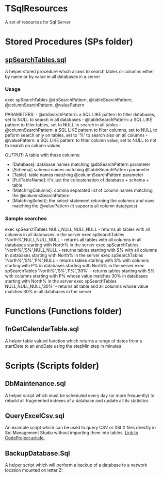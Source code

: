 # TSqlResources
A set of resources for Sql Server


# Stored Procedures (SPs folder)

## [spSearchTables.sql](https://github.com/fededim/TSqlResources/blob/master/TSqlResources/SPs/spSearchTables.sql)

A helper stored procedure which allows to search tables or columns either by name or by value in all databases in a server

### Usage

exec spSearchTables @dbSearchPattern, @tableSearchPattern, @columnSearchPattern, @valuePattern

PARAMETERS:
	- @dbSearchPattern: a SQL LIKE pattern to filter databases, set to NULL to search in all databases
	- @tableSearchPattern: a SQL LIKE pattern to filter tables, set to  NULL to search in all tables
	- @columnSearchPattern: a SQL LIKE pattern to filter columns, set to NULL to peform search only on tables, set to '%' to search also on all columns
	- @valuePattern: a SQL LIKE pattern to filter column value, set to NULL to not to search on column values
 
OUTPUT:
A table with these columns:
  - [Database]: database names matching @dbSearchPattern parameter
  - [Schema]: schema names matching @tableSearchPattern parameter
  - [Table]: table names  matching @columnSearchPattern parameter
  - [FullTableName]: it's just the concatenation of database + schema + table
  - [MatchingColumns]: comma separated list of column names matching the @columnsSearchPattern
  - [MatchingSelect]: the select statement returning the columns and rows matching the @valuePattern (it supports all column datatypes)

### Sample searches

exec spSearchTables NULL,NULL,NULL,NULL - returns all tables with all columns in all databases in the server
exec spSearchTables 'North%',NULL,NULL,NULL - returns all tables with all columns in all databases starting with North% in the server
exec spSearchTables 'North%','S%',NULL,NULL - returns tables starting with S% with all columns in databases starting with North% in the server
exec spSearchTables 'North%','S%','P%',NULL - returns tables starting with S% with columns starting with P% in databases starting with North% in the server 
exec spSearchTables 'North%','S%','P%','30%' - returns tables starting with S% with columns starting with P% whose value matches 30% in databases starting with North% in the server
exec spSearchTables NULL,NULL,NULL,'30%' - returns all table and all columns whose value matches 30% in all databases in the server

# Functions (Functions folder)

## fnGetCalendarTable.sql

A helper table valued function which returns a range of dates from a startDate to an endDate using the stepMin step in minutes

# Scripts (Scripts folder)

## DbMaintenance.sql
A helper script which must be scheduled every day (or more frequently) to rebuild all fragmented indexes of a database and update all its statistics

## QueryExcelCsv.sql
An example script which can be used to query CSV or XSLX files directly in Sql Management Studio without importing them into tables. [Link to CodeProject article.](https://www.codeproject.com/Tips/5370433/Query-Excel-or-CSV-files-with-T-SQL)

## BackupDatabase.Sql
A helper script which will perform a backup of a database to a network location mounted on letter Z:
